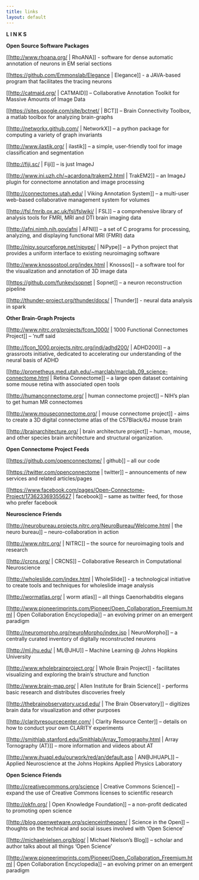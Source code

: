 ```yaml
---
title: links
layout: default
---
```


**​L I N K S**

**Open Source Software Packages​​**

[[http://www.rhoana.org/ | RhoANA]] - software for dense automatic annotation of neurons in EM serial sections

[[https://github.com/Emmonslab/Elegance | Elegance]] - a JAVA-based program that facilitates the tracing neurons    ​

[[http://catmaid.org/ | CATMAID]] – Collaborative Annotation Toolkit for Massive Amounts of Image Data

[[https://sites.google.com/site/bctnet/ | BCT]] – Brain Connectivity Toolbox, a matlab toolbox for analyzing brain-graphs

[[http://networkx.github.com/ | NetworkX]] – a python package for computing a variety of graph invariants

[[http://www.ilastik.org/ | ilastik]] – a simple, user-friendly tool for image classification and segmentation

[[http://fiji.sc/ | Fiji]] – is just ImageJ

[[http://www.ini.uzh.ch/~acardona/trakem2.html | TrakEM2]] – an ImageJ plugin for connectome annotation and image processing

[[http://connectomes.utah.edu/ | Viking Annotation System]] – a multi-user web-based collaborative management system for volumes

[[http://fsl.fmrib.ox.ac.uk/fsl/fslwiki/ | FSL]] – a comprehensive library of analysis tools for FMRI, MRI and DTI brain imaging data

[[http://afni.nimh.nih.gov/afni | AFNI]] – a set of C programs for processing, analyzing, and displaying functional MRI (FMRI) data

[[http://nipy.sourceforge.net/nipype/ | NiPype]] – a Python project that provides a uniform interface to existing neuroimaging software

[[http://www.knossostool.org/index.html | Knossos]] – a software tool for the visualization and annotation of 3D image data

[[https://github.com/funkey/sopnet | Sopnet]] – a neuron reconstruction pipeline 

[[http://thunder-project.org/thunder/docs/ | Thunder]] - neural data analysis in spark
   
**Other Brain-Graph Projects**

[[http://www.nitrc.org/projects/fcon_1000/ | 1000 Functional Connectomes Project]] – ’nuff said

[[http://fcon_1000.projects.nitrc.org/indi/adhd200/ | ADHD200]] – a grassroots initiative, dedicated to accelerating our understanding of the neural basis of ADHD

[[http://prometheus.med.utah.edu/~marclab/marclab_09_science-connectome.html | Retina Connectome]] – a large open dataset containing some mouse retina with associated open tools

[[http://humanconnectome.org/ | human connectome project]] – NIH’s plan to get human MR connectomes

[[http://www.mouseconnectome.org/ | mouse connectome project]] - aims to create a 3D digital connectome atlas of the C57Black/6J mouse brain

[[http://brainarchitecture.org/ | brain architecture project]] – human, mouse, and other species brain architecture and structural organization.

**Open Connectome Project Feeds**

[[https://github.com/openconnectome/ | github]] – all our code

[[https://twitter.com/openconnectome | twitter]] – announcements of new services and related articles/pages

[[https://www.facebook.com/pages/Open-Connectome-Project/173623369355627 | facebook]] – same as twitter feed, for those who prefer facebook

**Neuroscience Friends**

[[http://neurobureau.projects.nitrc.org/NeuroBureau/Welcome.html | the neuro bureau]] – neuro-collaboration in action

[[http://www.nitrc.org/ | NITRC]] – the source for neuroimaging tools and research

[[http://crcns.org/ | CRCNS]] – Collaborative Research in Computational Neuroscience

[[http://wholeslide.com/index.html | WholeSlide]] - a technological initiative to create tools and techniques for wholeslide image analysis

[[http://wormatlas.org/ | worm atlas]] – all things Caenorhabditis elegans

[[http://www.pioneerimprints.com/Pioneer/Open_Collaboration_Freemium.html | Open Collaboration Encyclopedia]] – an evolving primer on an emergent paradigm

[[http://neuromorpho.org/neuroMorpho/index.jsp | NeuroMorpho]] – a centrally curated inventory of digitally reconstructed neurons

[[http://ml.jhu.edu/ | ML@JHU]] – Machine Learning @ Johns Hopkins University

[[http://www.wholebrainproject.org/ | Whole Brain Project]] - facilitates visualizing and exploring the brain’s structure and function

[[http://www.brain-map.org/ | Allen Institute for Brain Science]] - performs basic research and distributes discoveries freely

[[http://thebrainobservatory.ucsd.edu/ | The Brain Observatory]] – digitizes brain data for visualization and other purposes

[[http://clarityresourcecenter.com/ | Clarity Resource Center]] – details on how to conduct your own CLARITY experiments

[[http://smithlab.stanford.edu/Smithlab/Array_Tomography.html | Array Tornography (AT)]] – more information and viideos about AT

[[http://www.jhuapl.edu/ourwork/red/an/default.asp | AN@JHUAPL]] – Applied Neuroscience at the Johns Hopkins Applied Physics Laboratory

**Open Science Friends**

[[http://creativecommons.org/science | Creative Commons Science]] – expand the use of Creative Commons licenses to scientific research

[[http://okfn.org/ | Open Knowledge Foundation]] – a non-profit dedicated to promoting open science

[[http://blog.openwetware.org/scienceintheopen/ | Science in the Open]] – thoughts on the technical and social issues involved with ‘Open Science’

[[http://michaelnielsen.org/blog/ | Michael Nielson’s Blog]] – scholar and author talks about all things ‘Open Science’

[[http://www.pioneerimprints.com/Pioneer/Open_Collaboration_Freemium.html | Open Collaboration Encyclopedia]] – an evolving primer on an emergent paradigm
